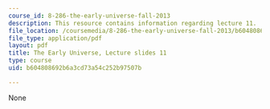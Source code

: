 ```yaml
---
course_id: 8-286-the-early-universe-fall-2013
description: This resource contains information regarding lecture 11.
file_location: /coursemedia/8-286-the-early-universe-fall-2013/b604808692b6a3cd73a54c252b97507b_MIT8_286F13_lec11.pdf
file_type: application/pdf
layout: pdf
title: The Early Universe, Lecture slides 11
type: course
uid: b604808692b6a3cd73a54c252b97507b

---
```

None